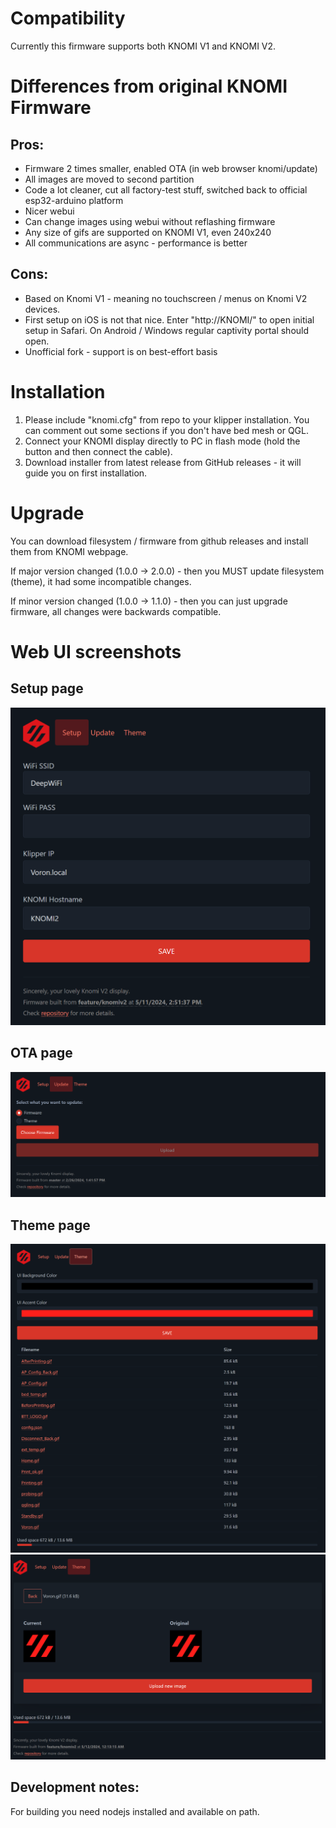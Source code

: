 # Compatibility
Currently this firmware supports both KNOMI V1 and KNOMI V2.

# Differences from original KNOMI Firmware

## Pros:

 - Firmware 2 times smaller, enabled OTA (in web browser knomi/update)
 - All images are moved to second partition 
 - Code a lot cleaner, cut all factory-test stuff, switched back to official esp32-arduino platform
 - Nicer webui
 - Can change images using webui without reflashing firmware
 - Any size of gifs are supported on KNOMI V1, even 240x240
 - All communications are async - performance is better

## Cons:

 - Based on Knomi V1 - meaning no touchscreen / menus on Knomi V2 devices.
 - First setup on iOS is not that nice. Enter "http://KNOMI/" to open initial setup in Safari. On Android / Windows regular captivity portal should open.
 - Unofficial fork - support is on best-effort basis

# Installation

1. Please include "knomi.cfg" from repo to your klipper installation.
You can comment out some sections if you don't have bed mesh or QGL.
2. Connect your KNOMI display directly to PC in flash mode (hold the button and then connect the cable).
3. Download installer from latest release from GitHub releases - it will guide you on first installation. 

# Upgrade

You can download filesystem / firmware from github releases and install them from KNOMI webpage.

If major version changed (1.0.0 -> 2.0.0) - then you MUST update filesystem (theme), it had some incompatible changes.

If minor version changed (1.0.0 -> 1.1.0) - then you can just upgrade firmware, all changes were backwards compatible.

# Web UI screenshots

## Setup page
![Setup](screenshots/setup.png)

## OTA page
![OTA](screenshots/update.png)

## Theme page
![Theme List](screenshots/theme_list.png)
![Theme Detail](screenshots/theme_detail.png)

## Development notes:

For building you need nodejs installed and available on path.

